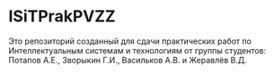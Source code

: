 # ISiTPrakPVZZ
Это репозиторий созданный для сдачи практических работ по Интеллектуальным системам и технологиям от группы студентов: Потапов А.Е., Зворыкин Г.И., Васильков А.В. и Жеравлёв В.Д.
